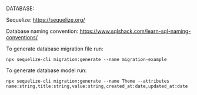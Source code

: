 DATABASE:

Sequelize: https://sequelize.org/

Database naming convention: https://www.sqlshack.com/learn-sql-naming-conventions/

To generate database migration file run:

`npx sequelize-cli migration:generate --name migration-example`

To generate database model run:

`npx sequelize-cli migration:generate --name Theme --attributes name:string,title:string,value:string,created_at:date,updated_at:date`
